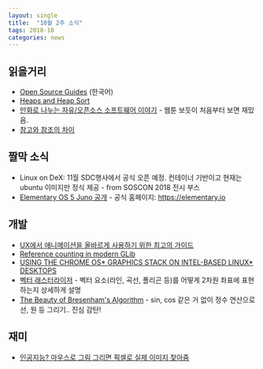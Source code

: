 ```yaml
---
layout: single
title:  "10월 2주 소식"
tags: 2018-10
categories: news
---
```

## 읽을거리

- [Open Source Guides](https://opensource.guide/ko/) (한국어)
- [Heaps and Heap Sort](https://www.youtube.com/watch?v=B7hVxCmfPtM)
- [만화로 나누는 자유/오픈소스 소프트웨어 이야기](https://joone.net/) - 웹툰 보듯이 처음부터 보면 재밌음.
- [참고와 참조의 차이](http://korean.go.kr/front/onlineQna/onlineQnaView.do?mn_id=61&qna_seq=57239)

## 짤막 소식

- Linux on DeX: 11월 SDC행사에서 공식 오픈 예정. 컨테이너 기반이고 현재는 ubuntu 이미지만 정식 제공 - from SOSCON 2018 전시 부스
- [Elementary OS 5 Juno 공개](https://medium.com/elementaryos/elementary-os-5-juno-is-here-471dfdedc7b3) - 공식 홈페이지: <https://elementary.io>

## 개발

- [UX에서 애니메이션을 올바르게 사용하기 위한 최고의 가이드 ](https://www.vobour.com/ux%EC%97%90%EC%84%9C-%EC%95%A0%EB%8B%88%EB%A9%94%EC%9D%B4%EC%85%98%EC%9D%84-%EC%98%AC%EB%B0%94%EB%A5%B4%EA%B2%8C-%EC%82%AC%EC%9A%A9%ED%95%98%EA%B8%B0-%EC%9C%84%ED%95%9C-%EC%B5%9C%EA%B3%A0%EC%9D%98-%EA%B0%80%EC%9D%B4%EB%93%9C-the-ul)
- [Reference counting in modern GLib](https://www.bassi.io/articles/2018/09/04/ref-counting/)
- [USING THE CHROME OS* GRAPHICS STACK ON INTEL-BASED LINUX* DESKTOPS](https://01.org/blogs/joone/2018/using-chrome-os-graphics-stack-intel-based-linux-desktops)
- [벡터 래스터라이저](http://hermet.pe.kr/127) - 벡터 요소(라인, 곡선, 폴리곤 등)를 어떻게 2차원 좌표에 표현하는지 상세하게 설명
- [The Beauty of Bresenham's Algorithm](http://members.chello.at/~easyfilter/bresenham.html) - sin, cos 같은 거 없이 정수 연산으로 선, 원 등 그리기.. 진심 감탄!

## 재미

- [인공지능? 마우스로 그림 그리면 픽셀로 실제 이미지 찾아줌](https://noni.cmiscm.com/)
